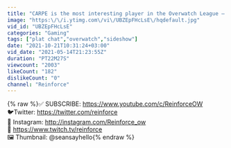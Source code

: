 ```yaml
---
title: "CARPE is the most interesting player in the Overwatch League — Positive Reinforcement S2 E6"
image: "https:\/\/i.ytimg.com\/vi\/UBZEpFHcLsE\/hqdefault.jpg"
vid_id: "UBZEpFHcLsE"
categories: "Gaming"
tags: ["plat chat","overwatch","sideshow"]
date: "2021-10-21T10:31:24+03:00"
vid_date: "2021-05-14T21:23:55Z"
duration: "PT22M27S"
viewcount: "2003"
likeCount: "182"
dislikeCount: "0"
channel: "Reinforce"
---
```

{% raw %}✅ SUBSCRIBE: <a rel="nofollow" target="blank" href="https://www.youtube.com/c/ReinforceOW​​">https://www.youtube.com/c/ReinforceOW​​</a><br />🐦Twitter: <a rel="nofollow" target="blank" href="https://twitter.com/reinforce​​">https://twitter.com/reinforce​​</a><br />📸 Instagram: <a rel="nofollow" target="blank" href="http://instagram.com/Reinforce_ow​​">http://instagram.com/Reinforce_ow​​</a><br />🎥 <a rel="nofollow" target="blank" href="https://www.twitch.tv/reinforce​​">https://www.twitch.tv/reinforce​​</a><br />🖼 Thumbnail: @seansayhello{% endraw %}

